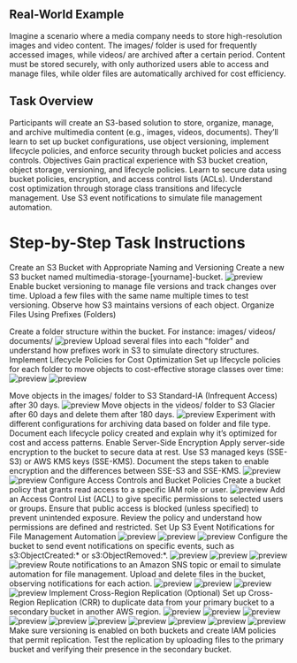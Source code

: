 ## Real-World Example
Imagine a scenario where a media company needs to store high-resolution images and video content. The images/ folder is used for frequently accessed images, while videos/ are archived after a certain period. Content must be stored securely, with only authorized users able to access and manage files, while older files are automatically archived for cost efficiency.
## Task Overview
Participants will create an S3-based solution to store, organize, manage, and archive multimedia content (e.g., images, videos, documents). They’ll learn to set up bucket configurations, use object versioning, implement lifecycle policies, and enforce security through bucket policies and access controls.
Objectives
Gain practical experience with S3 bucket creation, object storage, versioning, and lifecycle policies.
Learn to secure data using bucket policies, encryption, and access control lists (ACLs).
Understand cost optimization through storage class transitions and lifecycle management.
Use S3 event notifications to simulate file management automation.

# Step-by-Step Task Instructions
Create an S3 Bucket with Appropriate Naming and Versioning
Create a new S3 bucket named multimedia-storage-[yourname]-bucket.
![preview](images/S31.png)
Enable bucket versioning to manage file versions and track changes over time.
Upload a few files with the same name multiple times to test versioning. Observe how S3 maintains versions of each object.
Organize Files Using Prefixes (Folders)

Create a folder structure within the bucket. For instance:
images/
videos/
documents/
![preview](images/S32.png)
Upload several files into each "folder" and understand how prefixes work in S3 to simulate directory structures.
Implement Lifecycle Policies for Cost Optimization
Set up lifecycle policies for each folder to move objects to cost-effective storage classes over time:
![preview](images/videoss3.png)
![preview](images/Images3.png)

Move objects in the images/ folder to S3 Standard-IA (Infrequent Access) after 30 days.
![preview](images/S33.png)
Move objects in the videos/ folder to S3 Glacier after 60 days and delete them after 180 days.
![preview](images/S33.png)
Experiment with different configurations for archiving data based on folder and file type.
Document each lifecycle policy created and explain why it’s optimized for cost and access patterns.
Enable Server-Side Encryption
Apply server-side encryption to the bucket to secure data at rest.
Use S3 managed keys (SSE-S3) or AWS KMS keys (SSE-KMS).
Document the steps taken to enable encryption and the differences between SSE-S3 and SSE-KMS.
![preview](images/S38.png)
![preview](images/S39.png)
Configure Access Controls and Bucket Policies
Create a bucket policy that grants read access to a specific IAM role or user.
![preview](images/S310.png)
Add an Access Control List (ACL) to give specific permissions to selected users or groups.
Ensure that public access is blocked (unless specified) to prevent unintended exposure.
Review the policy and understand how permissions are defined and restricted.
Set Up S3 Event Notifications for File Management Automation
![preview](images/S311.png)
![preview](images/S312.png)
![preview](images/S313.png)
Configure the bucket to send event notifications on specific events, such as s3:ObjectCreated:* or s3:ObjectRemoved:*.
![preview](images/S314.png)
![preview](images/S315.png)
![preview](images/S316.png)
![preview](images/S317.png)
Route notifications to an Amazon SNS topic or email to simulate automation for file management.
Upload and delete files in the bucket, observing notifications for each action.
![preview](images/S318.png)
![preview](images/S319.png)
![preview](images/S3120.png)
![preview](images/S321.png)
Implement Cross-Region Replication (Optional)
Set up Cross-Region Replication (CRR) to duplicate data from your primary bucket to a secondary bucket in another AWS region.
![preview](images/S322.png)
![preview](images/S323.png)
![preview](images/S324.png)
![preview](images/S325.png)
![preview](images/S326.png)
![preview](images/S327.png)
![preview](images/S328.png)
![preview](images/S329.png)
![preview](images/S330.png)
![preview](images/S331.png)
Make sure versioning is enabled on both buckets and create IAM policies that permit replication.
Test the replication by uploading files to the primary bucket and verifying their presence in the secondary bucket.
